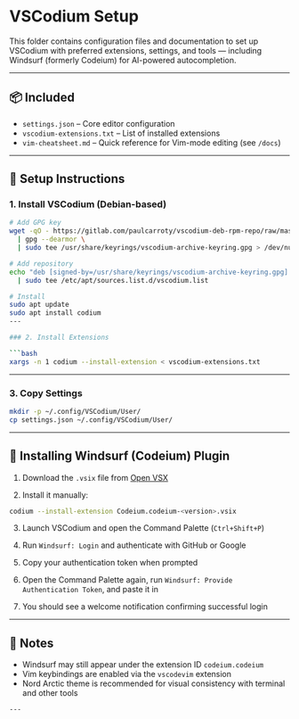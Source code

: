 # VSCodium Setup

This folder contains configuration files and documentation to set up VSCodium with preferred extensions, settings, and tools — including Windsurf (formerly Codeium) for AI-powered autocompletion.

---

## 📦 Included

- `settings.json` – Core editor configuration
- `vscodium-extensions.txt` – List of installed extensions
- `vim-cheatsheet.md` – Quick reference for Vim-mode editing (see `/docs`)

---

## 🚀 Setup Instructions

### 1. Install VSCodium (Debian-based)

```bash
# Add GPG key
wget -qO - https://gitlab.com/paulcarroty/vscodium-deb-rpm-repo/raw/master/pub.gpg \
  | gpg --dearmor \
  | sudo tee /usr/share/keyrings/vscodium-archive-keyring.gpg > /dev/null

# Add repository
echo "deb [signed-by=/usr/share/keyrings/vscodium-archive-keyring.gpg] https://download.vscodium.com/debs vscodium main" \
  | sudo tee /etc/apt/sources.list.d/vscodium.list

# Install
sudo apt update
sudo apt install codium
---

### 2. Install Extensions

```bash
xargs -n 1 codium --install-extension < vscodium-extensions.txt
```

---

### 3. Copy Settings

```bash
mkdir -p ~/.config/VSCodium/User/
cp settings.json ~/.config/VSCodium/User/
```

---

## 🤖 Installing Windsurf (Codeium) Plugin

1. Download the `.vsix` file from [Open VSX](https://open-vsx.org/extension/Codeium/codeium)

2. Install it manually:

```bash
codium --install-extension Codeium.codeium-<version>.vsix
```

3. Launch VSCodium and open the Command Palette (`Ctrl+Shift+P`)

4. Run `Windsurf: Login` and authenticate with GitHub or Google

5. Copy your authentication token when prompted

6. Open the Command Palette again, run `Windsurf: Provide Authentication Token`, and paste it in

7. You should see a welcome notification confirming successful login

---

## 📘 Notes

- Windsurf may still appear under the extension ID `codeium.codeium`
- Vim keybindings are enabled via the `vscodevim` extension
- Nord Arctic theme is recommended for visual consistency with terminal and other tools
```
---

